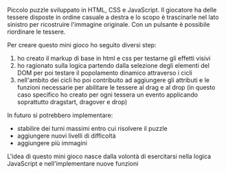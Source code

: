 Piccolo puzzle sviluppato in HTML, CSS e JavaScript. Il giocatore ha delle tessere disposte in ordine casuale a destra e lo scopo è trascinarle nel lato sinistro per ricostruire l'immagine originale.
Con un pulsante è possibile riordinare le tessere.

Per creare questo mini gioco ho seguito diversi step:
1) ho creato il markup di base in html e css per testarne gli effetti visivi
2) ho ragionato sulla logica partendo dalla selezione degli elementi del DOM per poi testare il popolamento dinamico attraverso i cicli
3) nell'ambito dei cicli ho poi contribuito ad aggiungere gli attributi e le funzioni necessarie per abilitare le tessere al drag e al drop
  (in questo caso specifico ho creato per ogni tessera un evento applicando soprattutto dragstart, dragover e drop)

In futuro si potrebbero implementare:
- stabilire dei turni massimi entro cui risolvere il puzzle
- aggiungere nuovi livelli di difficoltà
- aggiungere più immagini

L'idea di questo mini gioco nasce dalla volontà di esercitarsi nella logica JavaScript e nell'implementare nuove funzioni
